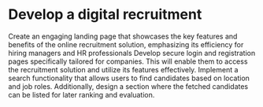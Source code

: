 # Develop a digital recruitment
Create an engaging landing page that showcases the key features and
benefits of the online recruitment solution, emphasizing its efficiency for hiring managers
and HR professionals
Develop secure login and registration pages
specifically tailored for companies. This will enable them to access the recruitment
solution and utilize its features effectively.
 Implement a search functionality that allows users to find candidates
based on location and job roles. Additionally, design a section where the fetched
candidates can be listed for later ranking and evaluation.
